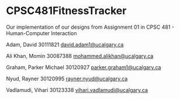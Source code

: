 # CPSC481FitnessTracker
Our implementation of our designs from Assignment 01 in CPSC 481 - Human-Computer Interaction

Adam, David
 30111821
david.adam1@ucalgary.ca

Ali Khan, Momin
30087388 
mohammed.alikhan@ucalgary.ca

Graham, Parker Michael
30120927
parker.graham1@ucalgary.ca

Nyud, Rayner
30120995
rayner.nyud@ucalgary.ca

Vadlamudi, Vihari 
30123338
vihari.vadlamudi@ucalgary.ca
